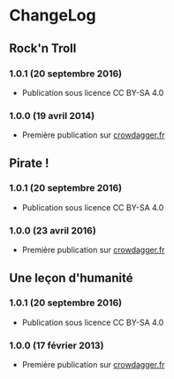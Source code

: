 ChangeLog 
=========

Rock'n Troll 
------------
### 1.0.1 (20 septembre 2016) ###
* Publication sous licence CC BY-SA 4.0

### 1.0.0 (19 avril 2014) ###
* Première publication sur [crowdagger.fr](http://crowdagger.fr)


Pirate ! 
--------
### 1.0.1 (20 septembre 2016) ###
* Publication sous licence CC BY-SA 4.0

### 1.0.0 (23 avril 2016) ###
* Première publication sur [crowdagger.fr](http://crowdagger.fr)


Une leçon d'humanité 
--------------------
### 1.0.1 (20 septembre 2016) ###
* Publication sous licence CC BY-SA 4.0

### 1.0.0 (17 février 2013) ###
* Première publication sur [crowdagger.fr](http://crowdagger.fr)
